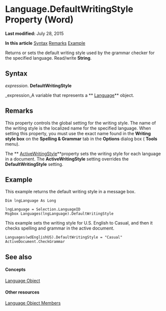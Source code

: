 
# Language.DefaultWritingStyle Property (Word)

 **Last modified:** July 28, 2015

 **In this article**
 [Syntax](#sectionSection0)
 [Remarks](#sectionSection1)
 [Example](#sectionSection2)


Returns or sets the default writing style used by the grammar checker for the specified language. Read/write  **String**.


## Syntax
<a name="sectionSection0"> </a>

 _expression_. **DefaultWritingStyle**

 _expression_A variable that represents a  ** [Language](0acc4a42-b4c2-a415-0e38-a049b085dc86.md)** object.


## Remarks
<a name="sectionSection1"> </a>

This property controls the global setting for the writing style. The name of the writing style is the localized name for the specified language. When setting this property, you must use the exact name found in the  **Writing style box** on the **Spelling &amp; Grammar** tab in the **Options** dialog box ( **Tools** menu).

The  ** [ActiveWritingStyle](035c0872-8c0b-c95f-dd0c-893982304e0f.md)**property sets the writing style for each language in a document. The  **ActiveWritingStyle** setting overrides the **DefaultWritingStyle** setting.


## Example
<a name="sectionSection2"> </a>

This example returns the default writing style in a message box.


```
Dim lngLanguage As Long 
 
lngLanguage = Selection.LanguageID 
Msgbox Languages(lngLanguage).DefaultWritingStyle
```

This example sets the writing style for U.S. English to Casual, and then it checks spelling and grammar in the active document.




```
Languages(wdEnglishUS).DefaultWritingStyle = "Casual" 
ActiveDocument.CheckGrammar
```


## See also
<a name="sectionSection2"> </a>


#### Concepts


 [Language Object](0acc4a42-b4c2-a415-0e38-a049b085dc86.md)
#### Other resources


 [Language Object Members](71b8c7ea-bb8f-3fa7-73f7-f99485ab5d4a.md)
